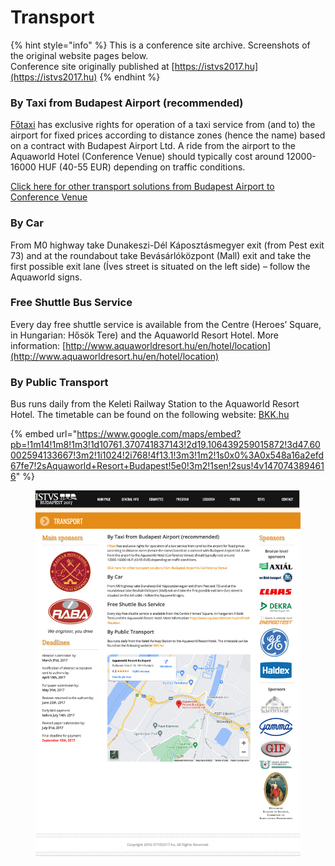 # Transport

{% hint style="info" %}
This is a conference site archive. Screenshots of the original website pages below.\
Conference site originally published at [https://istvs2017.hu](https://istvs2017.hu)
{% endhint %}

### By Taxi from Budapest Airport (recommended)

[Főtaxi](http://www.bud.hu/english/passengers/access\_and\_parking/by\_taxi) has exclusive rights for operation of a taxi service from (and to) the airport for fixed prices according to distance zones (hence the name) based on a contract with Budapest Airport Ltd. A ride from the airport to the Aquaworld Hotel (Conference Venue) should typically cost around 12000-16000 HUF (40-55 EUR) depending on traffic conditions.

[Click here for other transport solutions from Budapest Airport to Conference Venue](https://www.rome2rio.com/s/Budapest-Airport-BUD/K%C3%A1poszt%C3%A1smegyer-Aquaworld)

### By Car

From M0 highway take Dunakeszi-Dél Káposztásmegyer exit (from Pest exit 73) and at the roundabout take Bevásárlóközpont (Mall) exit and take the first possible exit lane (Íves street is situated on the left side) – follow the Aquaworld signs.

### Free Shuttle Bus Service

Every day free shuttle service is available from the Centre (Heroes’ Square, in Hungarian: Hősök Tere) and the Aquaworld Resort Hotel. More information: [http://www.aquaworldresort.hu/en/hotel/location](http://www.aquaworldresort.hu/en/hotel/location)

### By Public Transport

Bus runs daily from the Keleti Railway Station to the Aquaworld Resort Hotel. The timetable can be found on the following website: [BKK.hu](http://www.bkk.hu/en/timetables/#230)

{% embed url="https://www.google.com/maps/embed?pb=!1m14!1m8!1m3!1d10761.370741837143!2d19.106439259015872!3d47.60002594133667!3m2!1i1024!2i768!4f13.1!3m3!1m2!1s0x0%3A0x548a16a2efd67fe7!2sAquaworld+Resort+Budapest!5e0!3m2!1sen!2sus!4v1470743894616" %}

<figure><img src="../.gitbook/assets/transport.png" alt=""><figcaption></figcaption></figure>
